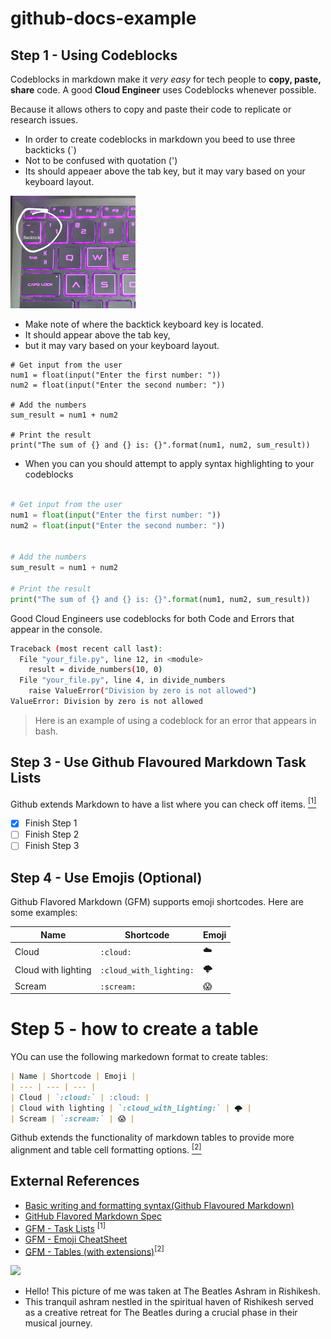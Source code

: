 # github-docs-example




## Step 1 - Using Codeblocks

Codeblocks in markdown make it *very easy* for tech people to **copy, paste, share** code.
A good __Cloud Engineer__ uses Codeblocks whenever possible.

Because it allows others to copy and paste their code to replicate or research issues.

- In order to create codeblocks in markdown you beed to use three backticks (`)
- Not to be confused with quotation (')
- Its should appeaer above the tab key, but it may vary based on your keyboard layout.


<img width="200" src=assets/backtick.png>

- Make note of where the backtick keyboard key is located.
- It should appear above the tab key,
- but it may vary based on your keyboard layout.

```
# Get input from the user
num1 = float(input("Enter the first number: "))
num2 = float(input("Enter the second number: "))

# Add the numbers
sum_result = num1 + num2

# Print the result
print("The sum of {} and {} is: {}".format(num1, num2, sum_result))

```

- When you can you should attempt to apply syntax highlighting to your codeblocks

```python

# Get input from the user
num1 = float(input("Enter the first number: "))
num2 = float(input("Enter the second number: "))


# Add the numbers
sum_result = num1 + num2

# Print the result
print("The sum of {} and {} is: {}".format(num1, num2, sum_result))

```



Good Cloud Engineers use codeblocks for both Code and Errors that appear in the console.

```bash
Traceback (most recent call last):
  File "your_file.py", line 12, in <module>
    result = divide_numbers(10, 0)
  File "your_file.py", line 4, in divide_numbers
    raise ValueError("Division by zero is not allowed")
ValueError: Division by zero is not allowed
```
> Here is an example of using a codeblock for an error that appears in bash.

## Step 3 - Use Github Flavoured Markdown Task Lists

Github extends Markdown to have a list where you can check off items. [<sup>[1]</sup>](#external-references)

- [x] Finish Step 1
- [ ] Finish Step 2
- [ ] Finish Step 3

## Step 4 - Use Emojis (Optional)

Github Flavored Markdown (GFM) supports emoji shortcodes.
Here are some examples:

| Name | Shortcode | Emoji |
| --- | --- | --- |
| Cloud | `:cloud:` | :cloud: |
| Cloud with lighting | `:cloud_with_lighting:` | 🌩️ |
| Scream | `:scream:` | 😱 |

# Step 5 - how to create a table

YOu can use the following markedown format to create tables:
```md
| Name | Shortcode | Emoji |
| --- | --- | --- |
| Cloud | `:cloud:` | :cloud: |
| Cloud with lighting | `:cloud_with_lighting:` | 🌩️ |
| Scream | `:scream:` | 😱 |
```
Github extends the functionality of markdown tables to provide more alignment and table cell formatting options. [<sup>[2]</sup>](#external-references)
 



## External References
- [Basic writing and formatting syntax(Github Flavoured Markdown)](https://docs.github.com/en/get-started/writing-on-github/getting-started-with-writing-and-formatting-on-github/basic-writing-and-formatting-syntax)
- [GitHub Flavored Markdown Spec](https://github.github.com/gfm/)
- [ GFM - Task Lists](https://docs.github.com/en/get-started/writing-on-github/getting-started-with-writing-and-formatting-on-github/basic-writing-and-formatting-syntax#task-lists) <sup>[1]</sup>
- [GFM - Emoji CheatSheet](https://github.com/ikatyang/emoji-cheat-sheet)
- [ GFM - Tables (with extensions)](https://github.github.com/gfm/#tables-extension-)<sup>[2]</sup>




<img width="200" src="https://github.com/bhanumalhotra123/github-docs-example/assets/144083659/81e2fb52-3c0e-4114-ad07-43c3cce98d39" />
  
- Hello! This picture of me was taken at The Beatles Ashram in Rishikesh.
- This tranquil ashram nestled in the spiritual haven of Rishikesh served as a creative retreat for The Beatles during a crucial phase in their musical journey.

